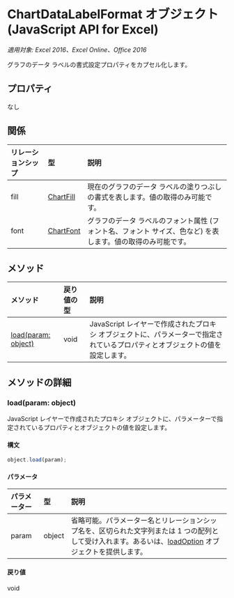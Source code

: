 # ChartDataLabelFormat オブジェクト (JavaScript API for Excel)

_適用対象: Excel 2016、Excel Online、Office 2016_

グラフのデータ ラベルの書式設定プロパティをカプセル化します。

## プロパティ

なし

## 関係
| リレーションシップ | 型|説明|
|:---------------|:--------|:----------|
|fill|[ChartFill](chartfill.md)|現在のグラフのデータ ラベルの塗りつぶしの書式を表します。値の取得のみ可能です。|
|font|[ChartFont](chartfont.md)|グラフのデータ ラベルのフォント属性 (フォント名、フォント サイズ、色など) を表します。値の取得のみ可能です。|

## メソッド

| メソッド   | 戻り値の型|説明|
|:---------------|:--------|:----------|
|[load(param: object)](#loadparam-object)|void|JavaScript レイヤーで作成されたプロキシ オブジェクトに、パラメーターで指定されているプロパティとオブジェクトの値を設定します。|

## メソッドの詳細

### load(param: object)
JavaScript レイヤーで作成されたプロキシ オブジェクトに、パラメーターで指定されているプロパティとオブジェクトの値を設定します。

#### 構文
```js
object.load(param);
```

#### パラメータ
| パラメーター   | 型|説明|
|:---------------|:--------|:----------|
|param|object|省略可能。パラメーター名とリレーションシップ名を、区切られた文字列または 1 つの配列として受け入れます。あるいは、[loadOption](loadoption.md) オブジェクトを提供します。|

#### 戻り値
void

